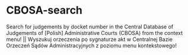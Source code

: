 # CBOSA-search
Search for judgements by docket number in the Central Database of Judgements of [Polish] Administrative Courts (CBOSA) from the context menu! || Wyszukuj orzeczenia po sygnaturze akt w Centralnej Bazie Orzeczeń Sądów Administracyjnych z poziomu menu kontekstowego!

